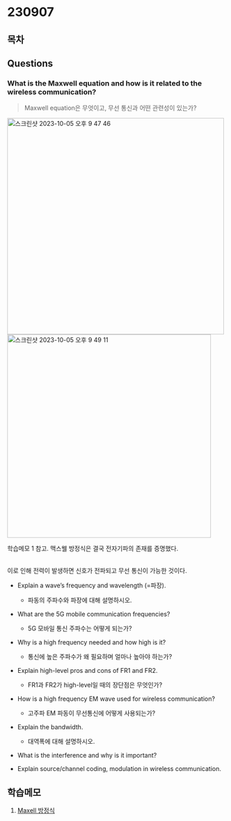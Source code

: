 # 230907

## 목차




## Questions

###  What is the Maxwell equation and how is it related to the wireless communication?

> Maxwell equation은 무엇이고, 무선 통신과 어떤 관련성이 있는가?

<img width="498" alt="스크린샷 2023-10-05 오후 9 47 46" src="https://user-images.githubusercontent.com/138586629/272906916-d02cd16f-102d-44db-aa2b-8e9fbcc17779.png">

<img width="468" alt="스크린샷 2023-10-05 오후 9 49 11" src="https://user-images.githubusercontent.com/138586629/272907286-ba7d357b-4600-4cff-abea-8adf072a7b21.png">

학습메모 1 참고. 맥스웰 방정식은 결국 전자기파의 존재를 증명했다. <br /><br />

이로 인해 전력이 발생하면 신호가 전파되고 무선 통신이 가능한 것이다.


- Explain a wave’s frequency and wavelength (=파장).
  -  파동의 주파수와 파장에 대해 설명하시오.
- What are the 5G mobile communication frequencies?
  - 5G 모바일 통신 주파수는 어떻게 되는가?
- Why is a high frequency needed and how high is it?
  - 통신에 높은 주파수가 왜 필요하며 얼마나 높아야 하는가?
- Explain high-level pros and cons of FR1 and FR2.
  - FR1과 FR2가 high-level일 때의 장단점은 무엇인가?
- How is a high frequency EM wave used for wireless communication?
  - 고주파 EM 파동이 무선통신에 어떻게 사용되는가?
- Explain the bandwidth.
  - 대역폭에 대해 설명하시오.
- What is the interference and why is it important?

- Explain source/channel coding, modulation in wireless communication.


## 학습메모

1. [Maxell 방정식](https://blog.naver.com/wisdom0719/221260269943)